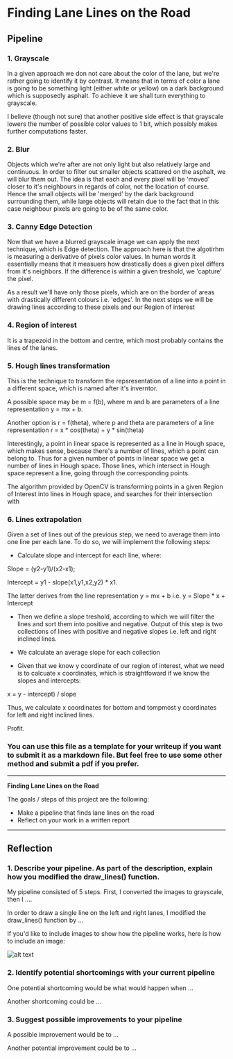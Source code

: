 # **Finding Lane Lines on the Road**


## Pipeline

### 1. Grayscale
In a given approach we don not care about the color of the lane, but we're rather going to identify it by contrast.
It means that in terms of color a lane is going to be something light (either white or yellow) on a dark background which is supposedly asphalt.
To achieve it we shall turn everything to grayscale.

I believe (though not sure) that another positive side effect is that grayscale lowers the number of possible color values to 1 bit, which possibly makes further computations faster.  

### 2. Blur
Objects which we're after are not only light but also relatively large and continuous. In order to filter out smaller objects scattered on the asphalt, we will blur them out.
The idea is that each and every pixel will be 'moved' closer to it's neighbours in regards of color, not the location of course.
Hence the small objects will be 'merged' by the dark background surrounding them, while large objects will retain due to the fact that in this case neighbour pixels are going to be of the same color.

### 3. Canny Edge Detection
Now that we have a blurred grayscale image we can apply the next technique, which is Edge detection.
The approach here is that the algotirhm is measuring a derivative of pixels color values.
In human words it essentially means that it measuers how drastically does a given pixel differs from it's neighbors.
If the difference is within a given treshold, we 'capture' the pixel.

As a result we'll have only those pixels, which are on the border of areas with drastically different colours i.e. 'edges'.
In the next steps we will be drawing lines according to these pixels and our Region of interest

### 4. Region of interest
It is a trapezoid in the bottom and centre, which most probably contains the lines of the lanes. 

### 5. Hough lines transformation
This is the technique to transform the repsresentation of a line into a point in a different space, which is named after it's inverntor.


A possible space may be m = f(b), where m and b are parameters of a line representation y = mx + b.

Another option is r = f(theta), where p and theta are parameters of a line representation r = x * cos(theta) + y * sin(theta)

Interestingly, a point in linear space is represented as a line in Hough space, which makes sense, because there's a number of lines, which a point can belong to.
Thus for a given number of points in linear space we get a number of lines in Hough space. Those lines, which intersect in Hough space represent a line, going through the corresponding points.

The algorithm provided by OpenCV is transforming points in a given Region of Interest into lines in Hough space, and searches for their intersection with  

### 6. Lines extrapolation
Given a set of lines out of the previous step, we need to average them into one line per each lane.
To do so, we will implement the following steps:
- Calculate slope and intercept for each line, where:

Slope = (y2-y1)/(x2-x1);

Intercept = y1 - slope(x1,y1,x2,y2) * x1.

The latter derives from the line representation y = mx + b i.e. y = Slope * x + Intercept

- Then we define a slope treshold, according to which we will filter the lines and sort them into positive and negative.
Output of this step is two collections of lines with positive and negative slopes i.e. left and right inclined lines.

- We calculate an average slope for each collection
- Given that we know y coordinate of our region of interest, what we need is to calcuate x coordinates, which is straightfoward if we know the slopes and intercepts:

x = y - intercept) / slope

Thus, we calculate x coordinates for bottom and tompmost y coordinates for left and right inclined lines.

Profit.



### You can use this file as a template for your writeup if you want to submit it as a markdown file. But feel free to use some other method and submit a pdf if you prefer.

---

**Finding Lane Lines on the Road**

The goals / steps of this project are the following:
* Make a pipeline that finds lane lines on the road
* Reflect on your work in a written report


[//]: # (Image References)

[image1]: ./examples/grayscale.jpg "Grayscale"

---

## Reflection

### 1. Describe your pipeline. As part of the description, explain how you modified the draw_lines() function.

My pipeline consisted of 5 steps. First, I converted the images to grayscale, then I ....

In order to draw a single line on the left and right lanes, I modified the draw_lines() function by ...

If you'd like to include images to show how the pipeline works, here is how to include an image:

![alt text][image1]


### 2. Identify potential shortcomings with your current pipeline


One potential shortcoming would be what would happen when ...

Another shortcoming could be ...


### 3. Suggest possible improvements to your pipeline

A possible improvement would be to ...

Another potential improvement could be to ...